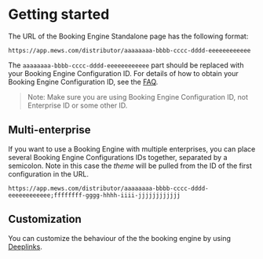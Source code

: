 # Getting started

The URL of the Booking Engine Standalone page has the following format:

```text
https://app.mews.com/distributor/aaaaaaaa-bbbb-cccc-dddd-eeeeeeeeeeee
```

The `aaaaaaaa-bbbb-cccc-dddd-eeeeeeeeeeee` part should be replaced with your Booking Engine Configuration ID.
For details of how to obtain your Booking Engine Configuration ID, see the [FAQ](../FAQ/README.md#where-can-i-get-configuration-id).

> Note:️ Make sure you are using Booking Engine Configuration ID, not Enterprise ID or some other ID.

## Multi-enterprise

If you want to use a Booking Engine with multiple enterprises, you can place several Booking Engine Configurations IDs together, separated by a semicolon.
Note in this case the _theme_ will be pulled from the ID of the first configuration in the URL.

```text
https://app.mews.com/distributor/aaaaaaaa-bbbb-cccc-dddd-eeeeeeeeeeee;ffffffff-gggg-hhhh-iiii-jjjjjjjjjjjj
```

## Customization

You can customize the behaviour of the the booking engine by using [Deeplinks](deeplinks.md).
